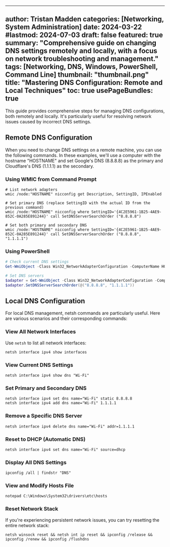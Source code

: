 
---
author: Tristan Madden
categories: [Networking, System Administration]
date: 2024-03-22
#lastmod: 2024-07-03
draft: false
featured: true
summary: "Comprehensive guide on changing DNS settings remotely and locally, with a focus on network troubleshooting and management."
tags: [Networking, DNS, Windows, PowerShell, Command Line]
thumbnail: "thumbnail.png"
title: "Mastering DNS Configuration: Remote and Local Techniques"
toc: true
usePageBundles: true
---

This guide provides comprehensive steps for managing DNS configurations, both remotely and locally. It's particularly useful for resolving network issues caused by incorrect DNS settings.

## Remote DNS Configuration

When you need to change DNS settings on a remote machine, you can use the following commands. In these examples, we'll use a computer with the hostname "HOSTNAME" and set Google's DNS (8.8.8.8) as the primary and Cloudflare's DNS (1.1.1.1) as the secondary.

### Using WMIC from Command Prompt

```shell
# List network adapters
wmic /node:"HOSTNAME" nicconfig get Description, SettingID, IPEnabled

# Set primary DNS (replace SettingID with the actual ID from the previous command)
wmic /node:"HOSTNAME" nicconfig where SettingID='{4C2E5961-1B25-4AE9-852C-0A285E891244}' call SetDNSServerSearchOrder ("8.8.8.8")

# Set both primary and secondary DNS
wmic /node:"HOSTNAME" nicconfig where SettingID='{4C2E5961-1B25-4AE9-852C-0A285E891244}' call SetDNSServerSearchOrder ("8.8.8.8", "1.1.1.1")
```

### Using PowerShell

```powershell
# Check current DNS settings
Get-WmiObject -Class Win32_NetworkAdapterConfiguration -ComputerName HOSTNAME -Filter "IPEnabled = True" | Select-Object -Property Description, DNSServerSearchOrder

# Set DNS servers
$adapter = Get-WmiObject -Class Win32_NetworkAdapterConfiguration -ComputerName HOSTNAME -Filter "IPEnabled = True"
$adapter.SetDNSServerSearchOrder(@("8.8.8.8", "1.1.1.1"))
```

## Local DNS Configuration

For local DNS management, netsh commands are particularly useful. Here are various scenarios and their corresponding commands:

### View All Network Interfaces

Use `netsh` to list all network interfaces:

```shell
netsh interface ipv4 show interfaces
```

### View Current DNS Settings
```shell
netsh interface ipv4 show dns "Wi-Fi"
```

### Set Primary and Secondary DNS

```shell
netsh interface ipv4 set dns name="Wi-Fi" static 8.8.8.8
netsh interface ipv4 add dns name="Wi-Fi" 1.1.1.1
```

### Remove a Specific DNS Server

```shell
netsh interface ipv4 delete dns name="Wi-Fi" addr=1.1.1.1
```

### Reset to DHCP (Automatic DNS)

```shell
netsh interface ipv4 set dns name="Wi-Fi" source=dhcp
```

### Display All DNS Settings

```shell
ipconfig /all | findstr "DNS"
```

### View and Modify Hosts File

```shell
notepad C:\Windows\System32\drivers\etc\hosts
```

### Reset Network Stack

If you're experiencing persistent network issues, you can try resetting the entire network stack:

```shell
netsh winsock reset && netsh int ip reset && ipconfig /release && ipconfig /renew && ipconfig /flushdns
```
